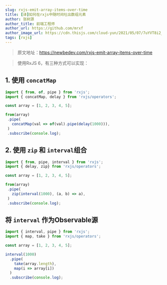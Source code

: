 ```yaml
---
slug: rxjs-emit-array-items-over-time
title: [译]如何在rxjs中随时间吐出数组元素
author: 张树源
author_title: 前端工程师
author_url: https://github.com/mrxf
author_image_url: https://cdn.thisjs.com/cloud-yun/2021/05/07/7uYVT8i2_12392733.jpeg
tags: [rxjs]
---
```


> 原文地址：https://newbedev.com/rxjs-emit-array-items-over-time

> 使用RxJS 6，有三种方式可以实现：

## 1. 使用 `concatMap`

```js
import { from, of, pipe } from 'rxjs';
import { concatMap, delay } from 'rxjs/operators';

const array = [1, 2, 3, 4, 5];

from(array)
 .pipe(
   concatMap(val => of(val).pipe(delay(1000))),
 )
 .subscribe(console.log);
```

## 2. 使用 `zip` 和 `interval`组合

```js
import { from, pipe, interval } from 'rxjs';
import { delay, zip} from 'rxjs/operators';

const array = [1, 2, 3, 4, 5];

from(array)
 .pipe(
   zip(interval(1000), (a, b) => a),
 )
 .subscribe(console.log);
```

## 将 `interval` 作为Observable源
```js
import { interval, pipe } from 'rxjs';
import { map, take } from 'rxjs/operators';

const array = [1, 2, 3, 4, 5];

interval(1000)
  .pipe(
    take(array.length),
    map(i => array[i])
  )
  .subscribe(console.log);
```
